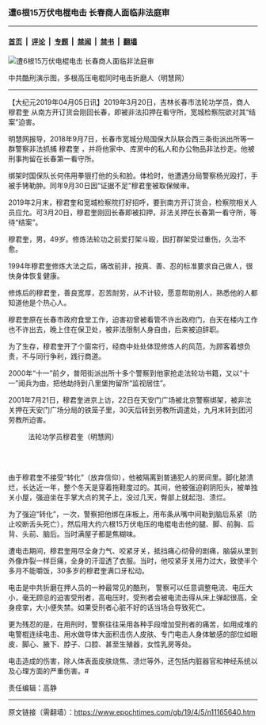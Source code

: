### 遭6根15万伏电棍电击 长春商人面临非法庭审

---

#### [首页](../../../..?n11165640) &nbsp;|&nbsp; [评论](../../../../../epoch-comment?n11165640) &nbsp;|&nbsp; [专题](../../../../../epoch-special?n11165640) &nbsp;|&nbsp; [禁闻](../../../../../epoch-news?n11165640) &nbsp;|&nbsp; [禁书](../../../../../books?n11165640) &nbsp;|&nbsp; [翻墙](https://github.com/gfw-breaker/nogfw/blob/master/README.md?n11165640)


<div><img alt="遭6根15万伏电棍电击 长春商人面临非法庭审" class="attachment-djy_600_400 size-djy_600_400 wp-post-image" src="https://i.epochtimes.com/assets/uploads/2019/04/content_589-22-02-600x400.jpg"/>
<div class="caption">
 <p>
  中共酷刑演示图，多根高压电棍同时电击折磨人（明慧网）
 </p>
</div></div><hr/><div class="post_content" id="artbody" itemprop="articleBody">
 <!-- article content begin -->
 <p>
  【大纪元2019年04月05日讯】2019年3月20日，吉林长春市法轮功学员，商人
  <ok href="https://www.epochtimes.com/gb/tag/%E7%A9%86%E5%90%9B%E5%A5%8E.html">
   穆君奎
  </ok>
  从南方开订货会刚回长春，即被非法扣押在看守所，宽城检察院欲对其“结案”迫害。
 </p>
 <p class="p4">
  <span class="s1">
   明慧网报导，2018年9月7日，长春市宽城分局国保大队联合西三条街派出所等一群警察非法抓捕
   <ok href="https://www.epochtimes.com/gb/tag/%E7%A9%86%E5%90%9B%E5%A5%8E.html">
    穆君奎
   </ok>
   ，并将他家中、库房中的私人和办公物品非法抄走。他被刑事拘留在长春第一看守所。
  </span>
 </p>
 <p class="p4">
  <span class="s1">
   绑架时国保队长何伟用拳狠打他的头和脸。体检时，他遭遇分局警察杨光殴打，手被手铐勒肿。同年9月30日因“证据不足”穆君奎被取保候审。
  </span>
 </p>
 <p class="p4">
  <span class="s1">
   2019年2月末，穆君奎和宽城检察院打好招呼，要到南方开订货会，检察院相关人员应允。可3月20日，穆君奎刚回长春即被扣押，非法关押在长春第一看守所，等待“结案”。
  </span>
 </p>
 <p class="p4">
  <span class="s1">
   穆君奎，男，49岁。修炼法轮功之前爱打架斗殴，因打群架受过重伤，久治不愈。
  </span>
 </p>
 <p class="p4">
  <span class="s1">
   1994年穆君奎修炼大法之后，痛改前非，按真、善、忍的标准要求自己做人，很快身体恢复健康。
  </span>
 </p>
 <p class="p4">
  <span class="s1">
   修炼后的穆君奎，善良宽厚，忍苦耐劳，从不计较，愿意帮助别人，熟悉他的人都知道他是个热心人。
  </span>
 </p>
 <p class="p4">
  <span class="s1">
   穆君奎原在长春市政府食堂工作，迫害初曾被看管不许出政府门，白天在楼内工作也不许出去，晚上住在保卫处，被非法限制人身自由，后来被迫辞职。
  </span>
 </p>
 <p class="p4">
  <span class="s1">
   为了生存，穆君奎开了个窗帘行，经商中处处体现修炼人的风范，为顾客着想负责，不与同行争利，践行商道。
  </span>
 </p>
 <p class="p4">
  <span class="s1">
   2000年“十一”前夕，普阳街派出所十多个警察到他家抢走法轮功书籍，又以“十一”阅兵为由，把他劫持到八里堡拘留所“监视居住”。
  </span>
 </p>
 <p class="p4">
  <span class="s1">
   2001年7月21日，穆君奎进京上访，22日在天安门广场被北京警察绑架，被非法关押在天安门广场分局的铁笼子里，30天后转到劳教所调遣处，九月末转到团河劳教所迫害。
  </span>
 </p>
 <figure aria-describedby="caption-attachment-11165773" class="wp-caption aligncenter" id="attachment_11165773" style="width: 238px">
  <ok href="https://i.epochtimes.com/assets/uploads/2019/04/2018-9-20-203217-0-ss.jpg" target="_blank">
   <img alt="" class="size-full wp-image-11165773" src="https://i.epochtimes.com/assets/uploads/2019/04/2018-9-20-203217-0-ss.jpg"/>
  </ok>
  <br/><figcaption class="wp-caption-text" id="caption-attachment-11165773">
   法轮功学员穆君奎（明慧网）
  </figcaption><br/>
 </figure><br/>
 <p class="p4">
  <span class="s1">
   由于穆君奎不接受“转化”（放弃信仰），他被隔离到普通犯人的房间里。脚化脓溃烂，长达近一年，整个冬天是穿着拖鞋度过的。其间，他被强迫剃阴阳头，被单独关小屋，强迫坐在手掌大点的凳子上，没过几天，臀部上就起泡、溃烂。
  </span>
 </p>
 <p class="p2">
  <span class="s1">
   为了强迫“转化”，一次，警察把他绑在床板上，用布条从嘴中间勒到脑后系紧（防止咬断舌头死亡），然后用大约六根15万伏电压的电棍电击他的腿、脚、前胸、后背、头前、脑后。当时满屋子都是焦糊味。
  </span>
 </p>
 <p class="p2">
  <span class="s1">
   遭电击期间，穆君奎用尽全身力气、咬紧牙关，抵挡痛心彻骨的剧痛，脑袋从里到外像炸裂一样巨痛，全身的汗湿透了衣服。当时，他咬紧牙关用力过大，致使半个多月不能嚼饭，30多岁的穆君奎满口牙松动。
  </span>
 </p>
 <p class="p4">
  <span class="s1">
   电击是中共折磨在押人员的一种最常见的酷刑， 警察可以任意调整电流、电压大小，毫无顾忌的迫害受刑者，高电压时，受刑者会被电流击得从床上弹起很高，全身痉挛，大小便失禁。如果受刑者心脏不好的话当场会导致死亡。
  </span>
 </p>
 <p class="p4">
  <span class="s1">
   更为残忍的是，在用刑时，警察往往采用各种手段增加受刑者的痛苦，如用成堆的电警棍连续电击、用水做导体大面积击伤人皮肤、专门电击人身体敏感的部位如眼皮、脚心、腋下、脖子、口腔、甚至生殖器，女性乳房等处。
  </span>
 </p>
 <p class="p4">
  <span class="s1">
   电击造成的伤害，除人体表面皮肤烧焦、溃烂等外，还包括内脏器官和神经系统以及心理方面的严重伤害。#
  </span>
 </p>
 <p class="p4">
  责任编辑：高静
 </p>
 <!-- article content end -->
 <div id="below_article_ad">
 </div>
</div>


---

原文链接（需翻墙）：https://www.epochtimes.com/gb/19/4/5/n11165640.htm